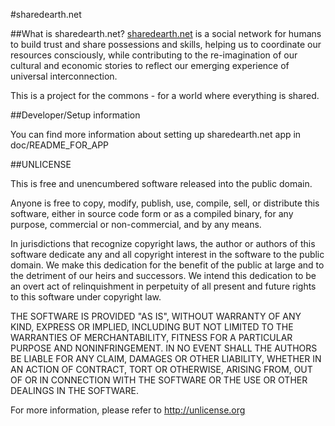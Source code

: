 #sharedearth.net

##What is sharedearth.net?
[sharedearth.net](http://sharedearth.net) is a social network for humans to build trust and share possessions and skills, helping us to coordinate our resources consciously, while contributing to the re-imagination of our cultural and economic stories to reflect our emerging experience of universal interconnection.

This is a project for the commons - for a world where everything is shared.

##Developer/Setup information

You can find more information about setting up sharedearth.net app in doc/README\_FOR\_APP

##UNLICENSE

This is free and unencumbered software released into the public domain.

Anyone is free to copy, modify, publish, use, compile, sell, or
distribute this software, either in source code form or as a compiled
binary, for any purpose, commercial or non-commercial, and by any
means.

In jurisdictions that recognize copyright laws, the author or authors
of this software dedicate any and all copyright interest in the
software to the public domain. We make this dedication for the benefit
of the public at large and to the detriment of our heirs and
successors. We intend this dedication to be an overt act of
relinquishment in perpetuity of all present and future rights to this
software under copyright law.

THE SOFTWARE IS PROVIDED "AS IS", WITHOUT WARRANTY OF ANY KIND,
EXPRESS OR IMPLIED, INCLUDING BUT NOT LIMITED TO THE WARRANTIES OF
MERCHANTABILITY, FITNESS FOR A PARTICULAR PURPOSE AND NONINFRINGEMENT.
IN NO EVENT SHALL THE AUTHORS BE LIABLE FOR ANY CLAIM, DAMAGES OR
OTHER LIABILITY, WHETHER IN AN ACTION OF CONTRACT, TORT OR OTHERWISE,
ARISING FROM, OUT OF OR IN CONNECTION WITH THE SOFTWARE OR THE USE OR
OTHER DEALINGS IN THE SOFTWARE.

For more information, please refer to http://unlicense.org